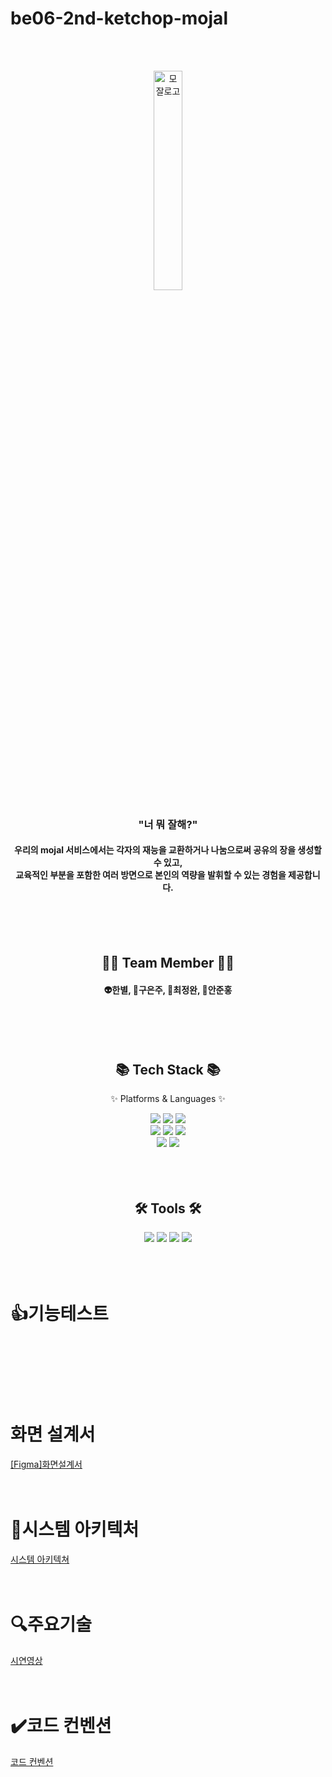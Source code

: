 # be06-2nd-ketchop-mojal
<br><br>

<div align=center>
<img src="assets/image/mojalLogo.png" alt="모잘로고" width="30%">
	<h3>"너 뭐 잘해?"</h3>
	<h4>
 		우리의 mojal 서비스에서는 각자의 재능을 교환하거나 나눔으로써 공유의 장을 생성할 수 있고, <br>
		교육적인 부분을 포함한 여러 방면으로 본인의 역량을 발휘할 수 있는 경험을 제공합니다.
	</h4>
</div>

<br><br><br>


<div align=center>
	<h2>🧑‍🔧 Team Member 🧑‍🔧</h2>
	<h4>👽한별, 🐹구은주, 🐨최정완, 🤖안준홍</h4>
</div>
<br><br><br>


<div align=center>
	<h2>📚 Tech Stack 📚</h2>
	<p>✨ Platforms & Languages ✨</p>
</div>
<div align="center">


<img src="https://img.shields.io/badge/HTML5-E34F26?style=flat&logo=HTML5&logoColor=white" />
<img src="https://img.shields.io/badge/CSS3-1572B6?style=flat&logo=CSS3&logoColor=white" />
<img src="https://img.shields.io/badge/JavaScript-F7DF1E?style=flat&logo=JavaScript&logoColor=white" />
<br>
<img src="https://img.shields.io/badge/vuejs-%2335495e.svg?style=flat&logo=vuedotjs&logoColor=%234FC08D" />
<img src="https://img.shields.io/badge/vueRouter-6DB33F?style=flat&logoColor=white" />
<img src="https://img.shields.io/badge/piana-6EB98F?style=flat&logoColor=white" />
<br>
<img src="https://img.shields.io/badge/S3-861396?style=flat&logo=AmazonS3&logoColor=white" />
<img src="https://img.shields.io/badge/JWT-d63aff?style=flat&logo=jsonwebtokens&logoColor=white" />
<!-- <img src="https://img.shields.io/badge/OAuth2-151594?style=flat&logo=spring&logoColor=white" />
<img src="https://img.shields.io/badge/WebSocket-ffea3f?style=flat&logo=socketdotio&logoColor=white" /> -->
<br>
<!-- <img src="https://img.shields.io/badge/Amazon RDS-527FFF?style=flat&logo=Amazon RDS&logoColor=white" />
        <img src="https://img.shields.io/badge/Amazon EC2-FF9900?style=flat&logo=Amazon EC2&logoColor=white" />
	<img src="https://img.shields.io/badge/MariaDB-003545?style=flat&logo=MariaDB&logoColor=white" /> -->

[//]: # (	<img src="https://img.shields.io/badge/Thymeleaf-%23005C0F.svg?style=flat&logo=Thymeleaf&logoColor=white" />)

[//]: # (	<img src="https://img.shields.io/badge/Mybatis-000000?style=flat&logo=Fluentd&logoColor=white" />)

[//]: # (	<img src="https://img.shields.io/badge/jQuery-0769AD?style=flat&logo=jQuery&logoColor=white" />)

[//]: # (	<img src="https://img.shields.io/badge/Bootstrap-7952B3?style=flat&logo=Bootstrap&logoColor=white" />)
	
</div>
<br><br><br>



<div align=center>
	<h2>🛠 Tools 🛠</h2>
</div>
<div align=center>
	<img src="https://img.shields.io/badge/VSCode-000000.svg?style=flat&logo=VSCO&logoColor=white" />
	<img src="https://img.shields.io/badge/GitHub-181717?style=flat&logo=GitHub&logoColor=white" />
<img src="https://img.shields.io/badge/Notion-000000?style=flat&logo=Notion&logoColor=white" />
<img src="https://img.shields.io/badge/Figma-F24E1E?style=flat&logo=Figma&logoColor=white" />
	<!--
	<img src="https://img.shields.io/badge/Eclipse%20IDE-2C2255?style=flat&logo=EclipseIDE&logoColor=white" />
	<img src="https://img.shields.io/badge/apache-%23D42029.svg?style=flat&logo=apache&logoColor=white" />
	-->
</div>
<br><br><br>



<!--
# 📌재능교환/나눔 서비스 기획서

## 1. 서비스 소개

모잘 서비스는 지식과 재능을 서로 공유하며 양방향으로 나아가 지식과 재능의 확장을 제공한다. 이는 다양한 사람들과의 교류를 통해 새로운 경험과 공유에 대한 가치를 일깨우고 동시에 자신의 재능을 어필하고 싶은 요구를 충족시켜주는 것이 목표이다. </br>
모잘 서비스는 크게 두 가지 기능을 제공한다. </br>
재능 교환 서비스는 물물교환 처럼 자신이 가진 재능과 상대방의 재능을 맞교환하는 방식의 서비스다. 채팅을 통한 협의 하에 교환 상대가 결정할 수 있으며 그들만의 방식으로 재능을 교환한다. 이를 통해 커뮤니케이션을 활성화하고 서로가 부족한 재능을 채워줄 수 있다.</br>
재능 나눔 서비스는 자신의 재능을 무료로 제공해 주는 서비스다. 이는 영리적 목적보다는 경험의 기회가 적은 현대 사회인들을 위해 경험을 쌓기 위한 기회를 제공하는데 중점을 둔다. 교육 경험을 쌓고 싶은 사람, 교육장 오픈 전 교육 실력을 향상하거나 초기 회원을 모으고싶은 사람 등이 주 타켓층으로, 제공하고싶은 재능을 선착순으로 제한된 인원에게만 무료로 제공해주는 서비스다.

## 2. 서비스 목표

- **다양한 커뮤니케이션 활성화** : <br>   본인이 가지고 있는 재능을 교환하면서 여러사람과 커뮤니케이션을 활성화시켜 양방향 소통이 활발해질 수 있도록 기여함.
- **본인의 역량을 발휘할 수 있는 경험 제공** : <br> 다양한 경험을 쌓고싶은 현대사회인에게 쉽게 접근할 수 있는 기회를 제공.
- **재능을 나눔으로써 공유의 장 생성** : <br>  자신의 재능을 경험의 기회가 적은 사람에게 제공하고 다른 경험을 제공받음으로써 공유의 가치를 확장.
- **교육의 진입 장벽 낮춤** : <br> 전문가들만 교육 할 수 있었던 기존 체계에서 무경력 일반인들에게도 기회 제공.


## 3. 서비스 차별화 전략

- **재능 교환** : <br> 상업적 목적이 아닌 '재능 교환'이라는 비영리성 목표를 둔다.
- **타임어택 기능** : <br> 게시물 마감 시간을 두어 이벤트성 기분을 느끼게하여 재미를 제공한다.

## 4. 서비스 배경

<img src="https://github.com/beyond-sw-camp/be06-1st-ketchop-mojal/blob/dev/assets/image/project_background.PNG" width="60%" />

2023년도 기사에 따르면 숨고, 크몽과 같은 재능마켓 앱의 설치 건수가 4년 사이에 약 8배정도 폭증하였다고 한다. 특히 숨고는 2019년 이용자가 5만명이었는데 4년간 연평균 이용자가 5배나 늘어난 25만명을 기록하였다. <br>
IT 업계에선 재능 마켓 앱을 통해 거래되는 재능 가운데 번역이나 문서 작업 등 사무직 업무 혹은 이미지 생성 등 예술을 비롯한 지적 서비스는 챗GPT를 위시한 생성 AI가 끊임없이 발전하면서 대체될 가능성이 있다는 예측이 나오고 있다. 해당 예측에 따라서 인간이 물리적으로 할 수 있는 활동만 인기를 유지할 수 있을 것이란 분석이다. <br>
이를 토대로 “재능 플랫폼에선 AI가 못 하는 오프라인 재능의 수요가 높아질 것” 이라고 하였다. <br>
이러한 기사를 찾아보며 재능마켓, 재능공유 플랫폼이 수요가 있다고 생각하였으며 성장 가능성 또한 높다고 판단하였다. <br>

하지만, 현 시장에 성황 중인 재능플랫폼들의 문제점도 지적되고있다. <br>
시장조사전문기업 엠브레인 모니터는 전국 만 19~59세 성인남녀 1000명을 대상으로 ‘재능공유 플랫폼’ 관련 인식 조사를 실시 한 결과, 개선이 필요한 몇몇 부분이 지적되었다. <br>
첫째, “경력  강사에게 투자한 가격에 비해, 강의 콘텐츠의 품질이 떨어질 수 있을 것 같다”(71.2%)는 우려 섞인 시선이 나타나 향후 콘텐츠의 전문성과 신뢰도를 보완할 필요가 있음을 알 수 있었다. <br>
둘째, 재능 판매를 원하는 일반인 A씨는 대표적인 재능 플랫폼 ”크몽” 고객센터에서 경력이 없으면 서비스를 등록하는 게 힘들다는 답변을 들었다. <br>

이러한 불편함을 토대로 아래와 같은 개선점을 “모잘” 서비스에 적용하였다.
1. 무경력 일반인들도 서로 재능을 교환할 수 있고, 나눔할 수 있다.
2. 무경력 일반인들도 판매자는 교육의 경력을 쌓을 수 있는 기회, 구매자는 무료로 교육을 받을 수 있는 기회로 차별화를 두었다.
-->
<!--
## 5. 재난 복구 계획 시나리오
ketchop팀에서는 서비스의 연속성이 있고 데이터 유실이 거의 없는, 즉시 복구되는 Mirror(active/active) 재해복구 방법을 선택하였다. <br>
한 쪽 서버가 다운되었을 시, 재난복구과정은 다음과 같다.

1. 실시간 데이터 복제 설정 <br>
    - 데이터베이스 복제 소프트웨어 설치 및 설정 <br>
    - 주 DB 서버와 미러 DB 서버 간의 데이터 동기화 주기 설정 (예: 1분 간격) <br>

2. 모니터링 및 장애 감지 <br>
    - DB 서버 상태 모니터링 도구 (예: Nagios, Zabbix) 설치 <br>
    - 장애 발생 시 알림 설정 (SMS, 이메일, 대시보드) <br>

3. 실시간 데이터 복제 설정 <br>
    - 장애 발생 시 자동으로 미러 DB 서버로 트래픽 전환 설정 (로드 밸런서, 자동화 스크립트 활용) <br>
    - 수동 전환 절차도 병행 준비 <br>

4. 실시간 데이터 복제 설정 <br>
    - 장애 발생 시 즉시 미러 사이트로 전환 <br>
    - 복구 팀은 주 DB 서버의 장애 원인 파악 및 문제 해결 <br>

5. 실시간 데이터 복제 설정 <br>
    - 주 DB 서버 복구 및 테스트 완료 후, 미러 DB 서버와 동기화 <br>
    - 데이터 완전 동기화 후 서비스 다시 주 DB 서버로 전환 <br>
<br>
-->
<!--
# 📚기능/요구사항/테스트 명세서
<summary> <h3>1. 기능 명세서</h3> </summary>
<p></p>

<summary> <h3>2. 요구사항 정의서</h3> </summary>
-->



# 👍기능테스트
<!-- [직접 테스트해보기 -> Swagger-ui](http://43.203.218.195:8080/swagger-ui/index.html) -->
<br><br>
<br><br><br>

# 화면 설계서
<a href="https://github.com/beyond-sw-camp/be06-2nd-ketchop-mojal/wiki/%EC%BD%94%EB%93%9C%EC%BB%A8%EB%B2%A4%EC%85%98">[Figma]화면설계서</a>
<br><br><br>


# 🐳시스템 아키텍처
<a href="https://github.com/beyond-sw-camp/be06-2nd-ketchop-mojal/wiki/%EC%8B%9C%EC%8A%A4%ED%85%9C-%EC%95%84%ED%82%A4%ED%85%8D%EC%B3%90">시스템 아키텍쳐</a>
<br><br><br>

# 🔍주요기술
<a href="https://github.com/beyond-sw-camp/be06-2nd-ketchop-mojal/wiki/%EC%8B%9C%ED%80%80%EC%8A%A4-%EB%8B%A4%EC%9D%B4%EC%96%B4%EA%B7%B8%EB%9E%A8">시연영상</a>
<br><br><br>

# ✔️코드 컨벤션
<a href="https://github.com/beyond-sw-camp/be06-2nd-ketchop-mojal/wiki/%EC%BD%94%EB%93%9C%EC%BB%A8%EB%B2%A4%EC%85%98">코드 컨벤션</a>
<br><br><br>

<!-- 
# 성능개선
 
[성능개선](https://github.com/beyond-sw-camp/be06-2nd-ketchop-mojal/wiki/%EC%84%B1%EB%8A%A5%EA%B0%9C%EC%84%A0) -->



<!--
# 💻SQL개발
<details>
	<summary> <b>DDL </b> </summary>
	<p>
		<img src="https://github.com/beyond-sw-camp/be06-1st-ketchop-mojal/blob/dev/assets/image/ddl_user.png" width="50%" /><br>
		<img src="https://github.com/beyond-sw-camp/be06-1st-ketchop-mojal/blob/dev/assets/image/ddl_post.png" width="65%" /><br>
		<img src="https://github.com/beyond-sw-camp/be06-1st-ketchop-mojal/blob/dev/assets/image/ddl_category.png" width="50%" /><br>
		<img src="https://github.com/beyond-sw-camp/be06-1st-ketchop-mojal/blob/dev/assets/image/ddl_chat_room.png" width="50%" /><br>
		<img src="https://github.com/beyond-sw-camp/be06-1st-ketchop-mojal/blob/dev/assets/image/ddl_chat_message.png" width="60%" /><br>
		<img src="https://github.com/beyond-sw-camp/be06-1st-ketchop-mojal/blob/dev/assets/image/ddl_user_has_category.png" width="50%" /><br>
		<img src="https://github.com/beyond-sw-camp/be06-1st-ketchop-mojal/blob/dev/assets/image/ssl_user_has_post.png" width="50%" /><br>
	</p>
</details>

<details>
	<summary><b>1. USER회원가입 </b></summary>
	<p>
		- nickname,email,password,signup_date,user_auth의 값을 입력하고 회원가입을 한다.<br>
		<img src="https://github.com/beyond-sw-camp/be06-1st-ketchop-mojal/blob/readme/assets/image/USER%ED%9A%8C%EC%9B%90%EA%B0%80%EC%9E%85.png" width="100%" />
	</p>
</details>


<details>
	<summary> <b>2. USER정보조회 </b> </summary>
	<p>
		- USER정보(전체조회)
		- select all로 USER테이블에서 전체유저정보를 조회한다.<br>
		<img src="https://github.com/beyond-sw-camp/be06-1st-ketchop-mojal/blob/readme/assets/image/USER%EC%A0%95%EB%B3%B4%EC%A1%B0%ED%9A%8C_%EC%A0%84%EC%B2%B4.png" width="100%" />
	
		- USER정보(특정유저정보조회)
	    	- select all로 USER테이블에서 where절에서 해당 조건으로 특정유저정보를 조회한다.
      		<br>
		<img src="https://github.com/beyond-sw-camp/be06-1st-ketchop-mojal/blob/readme/assets/image/USER%EC%A0%95%EB%B3%B4%EC%A1%B0%ED%9A%8C_%ED%8A%B9%EC%A0%95%ED%9A%8C%EC%9B%90.png" width="100%" />
	</p>
</details>


<details>
	<summary> <b>3. CHAT-ROOM생성 </b> </summary>
	<p>
		- idx=5인 post에서 idx=1인 user가 채팅하기를 클릭했을 때<br>
		1. 생성 조건 확인<br>
		   <img src="https://github.com/beyond-sw-camp/be06-1st-ketchop-mojal/blob/dev/assets/image/chatroom%EC%83%9D%EC%84%B1_%EC%A1%B0%EA%B1%B4%20%ED%99%95%EC%9D%B8.png" width="35%" /><br>
		2. 이미 참여중인 채팅방이 있는지 확인<br>
		   <img src="https://github.com/beyond-sw-camp/be06-1st-ketchop-mojal/blob/dev/assets/image/chat_room%EC%83%9D%EC%84%B1_%EC%A1%B4%EC%9E%AC%20%ED%99%95%EC%9D%B8.png" width="60%" /><br>
		3. 게시글 작성자 확인<br>
		   <img src="https://github.com/beyond-sw-camp/be06-1st-ketchop-mojal/blob/dev/assets/image/chat_room%EC%83%9D%EC%84%B1_%EC%9E%91%EC%84%B1%EC%9E%90%20%ED%99%95%EC%9D%B8.png" width="40%" /><br>
		4. chat_room 생성<br>
		   <img src="https://github.com/beyond-sw-camp/be06-1st-ketchop-mojal/blob/dev/assets/image/chat_room%EC%83%9D%EC%84%B1(1).png" width="60%" /><br>
	</p>
</details>


<details>
	<summary> <b>4.CHAT_ROOM리스트 조회 </b></summary>
	<p>
		- 참여중인 채팅방 조회(user idx=1)<br>
		<img src="https://github.com/beyond-sw-camp/be06-1st-ketchop-mojal/blob/dev/assets/image/chatroom%EC%A1%B0%ED%9A%8C_%EC%A0%84%EC%B2%B4.png" width="50%" /><br><br>
		- 내가 작성자인 게시글의 채팅방 조회(user idx=1)<br>
		<img src="https://github.com/beyond-sw-camp/be06-1st-ketchop-mojal/blob/dev/assets/image/chat_room%EC%A1%B0%ED%9A%8C_%EB%82%B4%EA%B0%80%EC%98%AC%EB%A6%B0.png" width="40%" /><br><br>
		- 내가 신청자인 게시글의 채팅방 조회(user idx=1)<br>
		<img src="https://github.com/beyond-sw-camp/be06-1st-ketchop-mojal/blob/dev/assets/image/chat_room%EC%A1%B0%ED%9A%8C_%EB%82%B4%EA%B0%80%EC%8B%A0%EC%B2%AD%ED%95%9C.png" width="40%" /><br><br>
	</p>
</details>


<details>
	<summary> <b>5. CHAT_MESSAGE생성 </b> </summary>
	<p>
		- chattime, message, send_user_idx, CHAT_ROOM_idx를 insert해서 CHAT_MESSAGE를 생성한다.<br>
		<img src="https://github.com/beyond-sw-camp/be06-1st-ketchop-mojal/blob/readme/assets/image/CHAT_MESSAGE%EC%83%9D%EC%84%B1.PNG?raw=true" width="100%" />
	</p>
</details>


<details>
	<summary> <b>6. POST작성 </b> </summary>
	<p>
		- title, c_top_give,c_top_want,c_btm_give,c_bottom_want,contents, post_time, modify_time,status, post_type,USER_idx 를 입력하고 POST작성을 한다.
		<br>
		<img src="https://github.com/beyond-sw-camp/be06-1st-ketchop-mojal/blob/readme/assets/image/POST%EC%9E%91%EC%84%B1.png" width="80%" />
	</p>
</details>


<details>
	<summary> <b>7. 글 상세 조회 </b> </summary>
	<p>
		- title, c_top_give,c_top_want,c_btm_give,c_bottom_want,contents, post_time, modify_time,status, post_type,USER_idx를 POST테이블에서 where절에서 해당조건으로 조회한다.<br>
		<img src="https://github.com/beyond-sw-camp/be06-1st-ketchop-mojal/blob/readme/assets/image/%EA%B8%80%EC%83%81%EC%84%B8%EC%A1%B0%ED%9A%8C.png" width="100%" />
	</p>
</details>


<details>
	<summary> <b>8. 글 목록 조회 </b> </summary>
	<p>
		- 전체 글 목록 조회<br>
		<img src="https://github.com/beyond-sw-camp/be06-1st-ketchop-mojal/blob/readme/assets/image/%EC%A0%84%EC%B2%B4%EA%B8%80%EC%A1%B0%ED%9A%8C.png" width="80%" /><br><br>
		- 나눔 글 목록 조회<br>
		<img src="https://github.com/beyond-sw-camp/be06-1st-ketchop-mojal/blob/dev/assets/image/post%EC%A1%B0%ED%9A%8C_%EB%82%98%EB%88%94%EA%B8%80.png" width="80%" /><br><br>
		- 교환 글 목록 조회.<br>
		<img src="https://github.com/beyond-sw-camp/be06-1st-ketchop-mojal/blob/dev/assets/image/post%EC%A1%B0%ED%9A%8C_%EA%B5%90%ED%99%98%EA%B8%80.png" width="80%" /><br><br>
	</p>
</details>

 
<details>
	<summary> <b>9. USER가 작성한 글 조회 </b> </summary>
	<p>
		- title, c_top_give,c_top_want,c_btm_give,c_bottom_want,contents, post_time, modify_time,status, post_type,USER_idx를 POST테이블에서 where절에서 해당조건으로 USER가 작성한 글을 조회한다.
		  <br>
		<img src="https://github.com/beyond-sw-camp/be06-1st-ketchop-mojal/blob/readme/assets/image/USER%EA%B0%80%EC%9E%91%EC%84%B1%ED%95%9C%EA%B8%80%EC%A1%B0%ED%9A%8C.png" width="100%" />
	</p>
</details>


<details>
	<summary> <b>10. USER가 신청한 글 조회 </b> </summary>
	<p>
		- POST_MATCHING_USER 테이블을 참조하여 해당 테이블 안에 있는 해당 USER_IDX를 찾고, 해당 USER의 POST_ID를 찾아 해당 POST의 ID에 맞는 글을 조회한다.
		  <br>
		<img src="https://github.com/beyond-sw-camp/be06-1st-ketchop-mojal/blob/readme/assets/image/USER%EA%B0%80%EC%8B%A0%EC%B2%AD%ED%95%9C%EA%B8%80%EC%A1%B0%ED%9A%8C.png" width="100%" />
	</p>
</details>


<details>
	<summary> <b>11. 검색 </b> </summary>
	<p>
		- 카테고리 검색(idx=1 인 카테고리 선택)<br>
		<img src="https://github.com/beyond-sw-camp/be06-1st-ketchop-mojal/blob/dev/assets/image/%EC%B9%B4%ED%85%8C%EA%B3%A0%EB%A6%AC%EA%B2%80%EC%83%89.png" width="100%" /><br><br>
		- 키워드 검색(키워드 : "software")<br>
		<img src="https://github.com/beyond-sw-camp/be06-1st-ketchop-mojal/blob/dev/assets/image/%ED%82%A4%EC%9B%8C%EB%93%9C%EA%B2%80%EC%83%892.png" width="100%" /><br><br>
		<img src="https://github.com/beyond-sw-camp/be06-1st-ketchop-mojal/blob/dev/assets/image/%ED%82%A4%EC%9B%8C%EB%93%9C%20%EA%B2%80%EC%83%89.png" width="100%" /><br><br>
	</p>
</details>

<details>
	<summary> <b>12. 교환상대확정 </b> </summary>
	<p>
	- 게시글 상태 변경 후 교환 상대 저장<br>
  	<img src="https://github.com/beyond-sw-camp/be06-1st-ketchop-mojal/blob/dev/assets/image/%EA%B5%90%ED%99%98%EC%83%81%EB%8C%80%ED%99%95%EC%A0%95(1).png" width="70%" />
	</p>
</details><br><br>
-->


<br>
<br>
